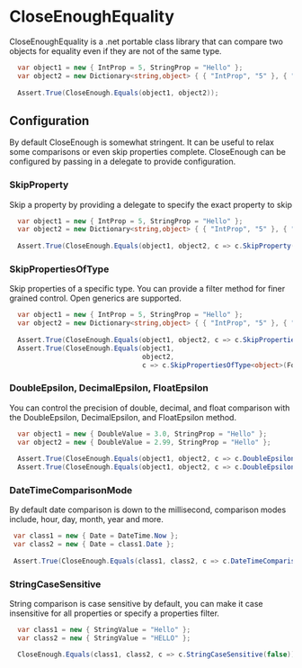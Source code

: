 # CloseEnoughEquality
CloseEnoughEquality is a .net portable class library that can compare two objects for equality even if they are not of the same type.

```csharp
  var object1 = new { IntProp = 5, StringProp = "Hello" };
  var object2 = new Dictionary<string,object> { { "IntProp", "5" }, { "StringProp", "Hello" } };
  
  Assert.True(CloseEnough.Equals(object1, object2));
```

## Configuration
By default CloseEnough is somewhat stringent. It can be useful to relax some comparisons or even skip properties complete. CloseEnough can be configured by passing in a delegate to provide configuration.


### SkipProperty
Skip a property by providing a delegate to specify the exact property to skip
```csharp
  var object1 = new { IntProp = 5, StringProp = "Hello" };
  var object2 = new Dictionary<string,object> { { "IntProp", "5" }, { "StringProp", "GoodBye" } };
  
  Assert.True(CloseEnough.Equals(object1, object2, c => c.SkipProperty(p => p.StringProp));
```

### SkipPropertiesOfType
Skip properties of a specific type. You can provide a filter method for finer grained control. Open generics are supported.
```csharp
  var object1 = new { IntProp = 5, StringProp = "Hello" };
  var object2 = new Dictionary<string,object> { { "IntProp", "5" }, { "StringProp", "GoodBye" } };
  
  Assert.True(CloseEnough.Equals(object1, object2, c => c.SkipPropertiesOfType<string>());
  Assert.True(CloseEnough.Equals(object1, 
                                 object2, 
                                 c => c.SkipPropertiesOfType<object>(ForProperties.EndsWith("Prop").And.OfType<string>());
```

### DoubleEpsilon, DecimalEpsilon, FloatEpsilon
You can control the precision of double, decimal, and float comparison with the DoubleEpsilon, DecimalEpsilon, and FloatEpsilon method.
```csharp
  var object1 = new { DoubleValue = 3.0, StringProp = "Hello" };
  var object2 = new { DoubleValue = 2.99, StringProp = "Hello" };
  
  Assert.True(CloseEnough.Equals(object1, object2, c => c.DoubleEpsilon(0.01));
  Assert.True(CloseEnough.Equals(object1, object2, c => c.DoubleEpsilon(0.01, ForProperties.EndsWith("Value")));
```

### DateTimeComparisonMode
By default date comparison is down to the millisecond, comparison modes include, hour, day, month, year and more.
```csharp
 var class1 = new { Date = DateTime.Now };
 var class2 = new { Date = class1.Date };
 
 Assert.True(CloseEnough.Equals(class1, class2, c => c.DateTimeComparisonMode(DateTimeComparisonMode.Day)));
```

### StringCaseSensitive
String comparison is case sensitive by default, you can make it case insensitive for all properties or specify a properties filter.
```csharp
  var class1 = new { StringValue = "Hello" };
  var class2 = new { StringValue = "HELLO" };

  CloseEnough.Equals(class1, class2, c => c.StringCaseSensitive(false)).Should().BeTrue();
```
